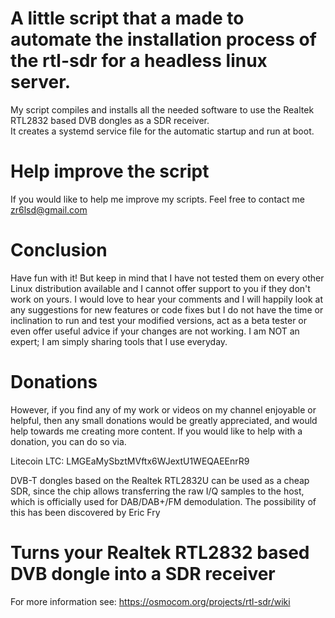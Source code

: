 # A little script that a made to automate the installation process of the rtl-sdr for a headless linux server.

My script compiles and installs all the needed software to use the Realtek RTL2832 based DVB dongles as a SDR receiver.   
It creates a systemd service file for the automatic startup and run at boot.

# Help improve the script

If you would like to help me improve my scripts. Feel free to contact me zr6lsd@gmail.com

# Conclusion

Have fun with it! But keep in mind that I have not tested them on every other Linux distribution available and I cannot offer support to you if they don't work on yours. I would love to hear your comments and I will happily look at any suggestions for new features or code fixes but I do not have the time or inclination to run and test your modified versions, act as a beta tester or even offer useful advice if your changes are not working. I am NOT an expert; I am simply sharing tools that I use everyday.

# Donations

However, if you find any of my work or videos on my channel enjoyable or helpful, then any small donations would be greatly appreciated, and would help towards me creating more content. If you would like to help with a donation, you can do so via.

Litecoin LTC: LMGEaMySbztMVftx6WJextU1WEQAEEnrR9


DVB-T dongles based on the Realtek RTL2832U can be used as a cheap SDR, since the chip allows transferring the raw I/Q samples to the host, which is officially used for DAB/DAB+/FM demodulation. The possibility of this has been discovered by Eric Fry

Turns your Realtek RTL2832 based DVB dongle into a SDR receiver
======================================================================

For more information see:
https://osmocom.org/projects/rtl-sdr/wiki



